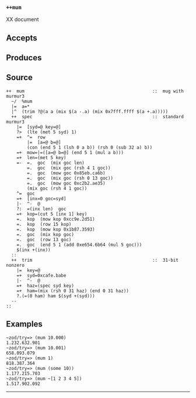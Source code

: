 ### `++mum`

XX document

Accepts
-------

Produces
--------

Source
------

    ++  mum                                                 ::  mug with murmur3
      ~/  %mum
      |=  a=*
      |^  (trim ?@(a a (mix $(a -.a) (mix 0x7fff.ffff $(a +.a)))))
      ++  spec                                              ::  standard murmur3
        |=  [syd=@ key=@]
        ?>  (lte (met 5 syd) 1)
        =+  ^=  row
            |=  [a=@ b=@] 
            (con (end 5 1 (lsh 0 a b)) (rsh 0 (sub 32 a) b))
        =+  mow=|=([a=@ b=@] (end 5 1 (mul a b)))
        =+  len=(met 5 key)
        =-  =.  goc  (mix goc len)
            =.  goc  (mix goc (rsh 4 1 goc))
            =.  goc  (mow goc 0x85eb.ca6b)
            =.  goc  (mix goc (rsh 0 13 goc))
            =.  goc  (mow goc 0xc2b2.ae35)
            (mix goc (rsh 4 1 goc))
        ^=  goc
        =+  [inx=0 goc=syd]
        |-  ^-  @
        ?:  =(inx len)  goc
        =+  kop=(cut 5 [inx 1] key)
        =.  kop  (mow kop 0xcc9e.2d51)
        =.  kop  (row 15 kop) 
        =.  kop  (mow kop 0x1b87.3593)
        =.  goc  (mix kop goc)
        =.  goc  (row 13 goc)
        =.  goc  (end 5 1 (add 0xe654.6b64 (mul 5 goc)))
        $(inx +(inx))
      ::
      ++  trim                                              ::  31-bit nonzero
        |=  key=@
        =+  syd=0xcafe.babe
        |-  ^-  @
        =+  haz=(spec syd key)
        =+  ham=(mix (rsh 0 31 haz) (end 0 31 haz))
        ?.(=(0 ham) ham $(syd +(syd)))
      --
    ::

Examples
--------

    ~zod/try=> (mum 10.000)
    1.232.632.901
    ~zod/try=> (mum 10.001)
    658.093.079
    ~zod/try=> (mum 1)
    818.387.364
    ~zod/try=> (mum (some 10))
    1.177.215.703
    ~zod/try=> (mum ~[1 2 3 4 5])
    1.517.902.092



***
